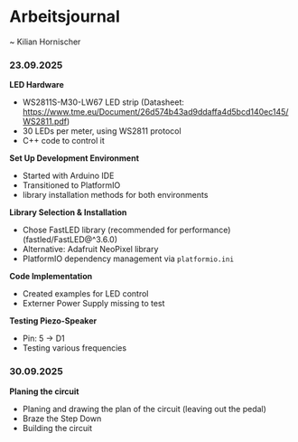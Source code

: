 # Arbeitsjournal
~ Kilian Hornischer

### 23.09.2025

**LED Hardware**
- WS2811S-M30-LW67 LED strip (Datasheet: https://www.tme.eu/Document/26d574b43ad9ddaffa4d5bcd140ec145/WS2811.pdf)
- 30 LEDs per meter, using WS2811 protocol
- C++ code to control it

**Set Up Development Environment**
- Started with Arduino IDE 
- Transitioned to PlatformIO
- library installation methods for both environments

**Library Selection & Installation**
- Chose FastLED library (recommended for performance) (fastled/FastLED@^3.6.0)
- Alternative: Adafruit NeoPixel library
- PlatformIO dependency management via `platformio.ini`

**Code Implementation**
- Created examples for LED control
- Externer Power Supply missing to test

**Testing Piezo-Speaker**
- Pin: 5 -> D1
- Testing various frequencies

### 30.09.2025

**Planing the circuit**
- Planing and drawing the plan of the circuit (leaving out the pedal)
- Braze the Step Down 
- Building the circuit